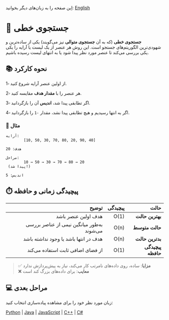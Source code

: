 اِین صفحه را به زبان‌های دیگر بخوانید: [English](/search/linear-search/README.md)

# 🔎 جستجوی خطی

**جستجوی خطی** (که به آن **جستجوی متوالی** نیز می‌گویند) یکی از ساده‌ترین و شهودی‌ترین الگوریتم‌های جستجو است. این روش هر عنصر از یک لیست یا آرایه را یکی یکی بررسی می‌کند تا عنصر مورد نظر پیدا شود یا به انتهای لیست رسیده باشیم.


## 📚 نحوه کارکرد

1​▫️​ از اولین عنصر آرایه شروع کنید.

2​▫️​ هر عنصر را با **مقدار هدف** مقایسه کنید.

3​▫️​ اگر تطابقی پیدا شد، **اندیس** آن را بازگردانید.

4​▫️​ اگر به انتها رسیدیم و هیچ تطابقی پیدا نشد، مقدار `-1` را بازگردانید.

### 🔄 مثال
```text
آرایه: 
        ‭[10, 50, 30, 70, 80, 20, 90, 40]‬

هدف: 20

مراحل:
        ‭10 → 50 → 30 → 70 → 80 → 20‬ 
 (پیدا شد!)

اندیس: 5
```


## ⏱️ پیچیدگی زمانی و حافظه

| توضیح | پیچیدگی | حالت |
|--------:|----------:|--------:|
| هدف اولین عنصر باشد | O(1) | **بهترین حالت** |
| به‌طور میانگین نیمی از عناصر بررسی می‌شوند | O(n) | **حالت متوسط** |
| هدف در انتها باشد یا وجود نداشته باشد | O(n) | **بدترین حالت** |
| از فضای اضافی ثابت استفاده می‌کند | O(1) | **پیچیدگی حافظه** |


> ✅ **مزایا**: ساده، روی داده‌های نامرتب کار می‌کند، نیاز به پیش‌پردازش ندارد  
> ❌ **معایب**: برای داده‌های بزرگ کند است


## 💻 مراحل بعدی

زبان مورد نظر خود را برای مشاهده پیاده‌سازی انتخاب کنید:

[Python](/search/linear-search/python/) | [Java](/search/linear-search/java/) | [JavaScript](/search/linear-search/javascript/) | [C++](/search/linear-search/cpp/) | [C#](/search/linear-search/csharp/)